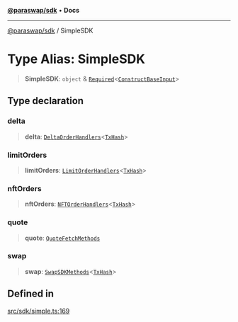 [**@paraswap/sdk**](../README.md) • **Docs**

***

[@paraswap/sdk](../globals.md) / SimpleSDK

# Type Alias: SimpleSDK

> **SimpleSDK**: `object` & [`Required`](../-internal-/type-aliases/Required.md)\<[`ConstructBaseInput`](../-internal-/interfaces/ConstructBaseInput.md)\>

## Type declaration

### delta

> **delta**: [`DeltaOrderHandlers`](DeltaOrderHandlers.md)\<[`TxHash`](TxHash.md)\>

### limitOrders

> **limitOrders**: [`LimitOrderHandlers`](LimitOrderHandlers.md)\<[`TxHash`](TxHash.md)\>

### nftOrders

> **nftOrders**: [`NFTOrderHandlers`](NFTOrderHandlers.md)\<[`TxHash`](TxHash.md)\>

### quote

> **quote**: [`QuoteFetchMethods`](../-internal-/type-aliases/QuoteFetchMethods.md)

### swap

> **swap**: [`SwapSDKMethods`](SwapSDKMethods.md)\<[`TxHash`](TxHash.md)\>

## Defined in

[src/sdk/simple.ts:169](https://github.com/paraswap/paraswap-sdk/blob/master/src/sdk/simple.ts#L169)
